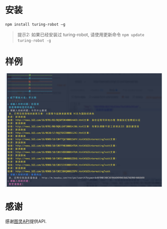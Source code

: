 # 安装

```bash
npm install turing-robot –g
```

>提示2: 如果已经安装过 turing-robot, 请使用更新命令 `npm update turing-robot -g`

# 样例

![image](./images/funny-robot.png)


# 感谢
感谢[图灵API](http://wap.tuling123.com/help/h_cent_webapi.jhtml?nav=doc)提供API.